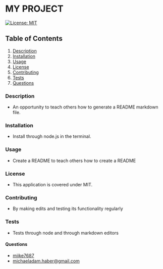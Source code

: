 # MY PROJECT
  [![License: MIT](https://img.shields.io/badge/License-MIT-yellow.svg)](https://opensource.org/licenses/MIT)
  ## Table of Contents
  1. [Description](#description)
  2. [Installation](#installation)
  3. [Usage](#usage)
  4. [License](#license)
  5. [Contributing](#contributing)
  6. [Tests](#tests)
  7. [Questions](#questions)

  ### Description
  * An opportunity to teach others how to generate a README markdown file.
  ### Installation
  * Install through node.js in the terminal.
  ### Usage
  * Create a README to teach others how to create a README
  ### License
  * This application is covered under MIT.
  ### Contributing
  * By making edits and testing its functionality regularly
  ### Tests
  * Tests through node and through markdown editors
  #### Questions
  * [miike7687](https://github.com/miike7687)
  * michaeladam.haber@gmail.com
